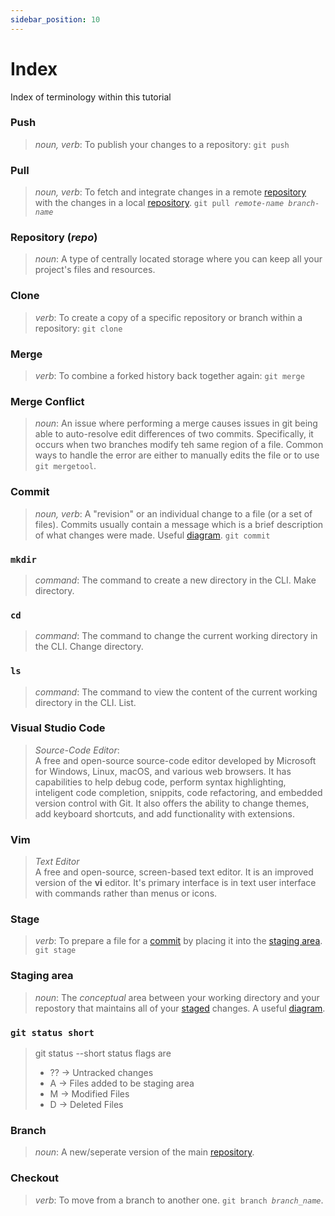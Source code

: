 ```yaml
---
sidebar_position: 10
---
```


# Index

Index of terminology within this tutorial

### Push 
>*noun, verb*: To publish your changes to a repository: `git push`

### Pull
>*noun, verb*: To fetch and integrate changes in a remote [repository](#repository-repo) with the changes in a local [repository](#repository-repo). `git pull`*` remote-name branch-name`*

### Repository (*repo*)
>*noun*: A type of centrally located storage where you can keep all your project's files and resources.

### Clone
>*verb*: To create a copy of a specific repository or branch within a repository: `git clone`

### Merge
>*verb*: To combine a forked history back together again: `git merge`

### Merge Conflict
> *noun*: An issue where performing a merge causes issues in git being able to auto-resolve edit differences of two commits. Specifically, it occurs when two branches modify teh same region of a file. Common ways to handle the error are either to manually edits the file or to use `git mergetool`. 

### Commit
>*noun, verb*: A "revision" or an individual change to a file (or a set of files). Commits usually contain a message which is a brief description of what changes were made. Useful [diagram](../../../../static/img/git-tutorial/git-workflow-2.png). `git commit`

### `mkdir` 
>*command*: The command to create a new directory in the CLI. Make directory.

### `cd`
>*command*: The command to change the current working directory in the CLI. Change directory.

### `ls`
>*command*: The command to view the content of the current working directory in the CLI. List.

### Visual Studio Code
>*Source-Code Editor*: <br/> A free and open-source source-code editor developed by Microsoft for Windows, Linux, macOS, and various web browsers. It has capabilities to help debug code, perform syntax highlighting, inteligent code completion, snippits, code refactoring, and embedded version control with Git. It also offers the ability to change themes, add keyboard shortcuts, and add functionality with extensions.  

### Vim
>*Text Editor* <br /> A free and open-source, screen-based text editor. It is an improved version of the **vi** editor. It's primary interface is in text user interface with commands rather than menus or icons.  

### Stage
>*verb*: To prepare a file for a [commit](#commit) by placing it into the [staging area](#staging-area). `git stage`

### Staging area
>*noun*: The *conceptual* area between your working directory and your repostory that maintains all of your [staged](#stage) changes. A useful [diagram](../../../../static/img/git-tutorial/staging-area.png).

### `git status short`
> git status --short status flags are
> * ?? $\rightarrow$ Untracked changes
> * A $\rightarrow$ Files added to be staging area
> * M $\rightarrow$ Modified Files
> * D $\rightarrow$ Deleted Files

### Branch
> *noun*: A new/seperate version of the main [repository](#repository-repo). 

### Checkout
> *verb*: To move from a branch to another one. `git branch `*`branch_name`*.

